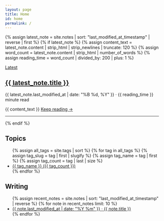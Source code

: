 ```yaml
---
layout: page
title: Home
id: home
permalink: /
---
```

{% assign latest_note = site.notes | sort: "last_modified_at_timestamp" | reverse | first %}
{% if latest_note %}
  {% assign content_text = latest_note.content | strip_html | strip_newlines | truncate: 120 %}
  {% assign word_count = latest_note.content | strip_html | number_of_words %}
  {% assign reading_time = word_count | divided_by: 200 | plus: 1 %}

  <div class="latest-section">
    <a href="{{ site.baseurl }}{{ latest_note.url }}" class="latest-label internal-link">Latest</a>
    <a href="{{ site.baseurl }}{{ latest_note.url }}" class="latest-title-link internal-link">
      <h2 class="latest-title">{{ latest_note.title }}</h2>
    </a>
    <div class="latest-meta">
      <span class="latest-date">{{ latest_note.last_modified_at | date: "%B %d, %Y" }}</span>
      <span class="latest-separator">·</span>
      <span class="latest-reading-time">{{ reading_time }} minute read</span>
    </div>
    <p class="latest-preview">{{ content_text }} <a href="{{ site.baseurl }}{{ latest_note.url }}" class="read-more internal-link">Keep reading →</a></p>
    <hr>
  </div>
{% endif %}
<h2 id="topics">Topics</h2>
<div class="topics-section">
  <ul class="topics-list">
    {% assign all_tags = site.tags | sort %}
    {% for tag in all_tags %}
      {% assign tag_slug = tag | first | slugify %}
      {% assign tag_name = tag | first %}
      {% assign tag_count = tag | last | size %}
      <li class="topic-item">
        <a href="{{ site.baseurl }}/tags/{{ tag_slug }}/" class="topic-link">
          <span class="topic-name">{{ tag_name }}</span>
          <span class="topic-count">({{ tag_count }})</span>
        </a>
      </li>
    {% endfor %}
  </ul>
</div>

<h2 id="writing">Writing</h2>
  <ul>
    {% assign recent_notes = site.notes | sort: "last_modified_at_timestamp" | reverse %}
    {% for note in recent_notes limit: 10 %}
    <li>
      <a class="internal-link" href="{{ site.baseurl }}{{ note.url }}">
        <span class="article-date">{{ note.last_modified_at | date: "%Y %m" }}</span>
        <span class="article-separator">·</span>
        <span class="article-title">{{ note.title }}</span>
      </a>
    </li>
    {% endfor %}
  </ul>

